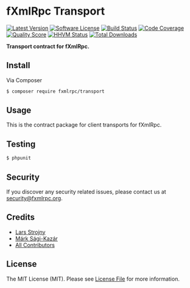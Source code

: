 # fXmlRpc Transport

[![Latest Version](https://img.shields.io/github/release/fxmlrpc/transport.svg?style=flat-square)](https://github.com/fxmlrpc/transport/releases)
[![Software License](https://img.shields.io/badge/license-MIT-brightgreen.svg?style=flat-square)](LICENSE)
[![Build Status](https://img.shields.io/travis/fxmlrpc/transport.svg?style=flat-square)](https://travis-ci.org/fxmlrpc/transport)
[![Code Coverage](https://img.shields.io/scrutinizer/coverage/g/fxmlrpc/transport.svg?style=flat-square)](https://scrutinizer-ci.com/g/fxmlrpc/transport)
[![Quality Score](https://img.shields.io/scrutinizer/g/fxmlrpc/transport.svg?style=flat-square)](https://scrutinizer-ci.com/g/fxmlrpc/transport)
[![HHVM Status](https://img.shields.io/hhvm/fxmlrpc/transport.svg?style=flat-square)](http://hhvm.h4cc.de/package/fxmlrpc/transport)
[![Total Downloads](https://img.shields.io/packagist/dt/fxmlrpc/transport.svg?style=flat-square)](https://packagist.org/packages/fxmlrpc/transport)

**Transport contract for fXmlRpc.**


## Install

Via Composer

``` bash
$ composer require fxmlrpc/transport
```


## Usage

This is the contract package for client transports for fXmlRpc.


## Testing

``` bash
$ phpunit
```


## Security

If you discover any security related issues, please contact us at [security@fxmlrpc.org](mailto:security@fxmlrpc.org).


## Credits

- [Lars Strojny](https://github.com/lstrojny)
- [Márk Sági-Kazár](https://github.com/sagikazarmark)
- [All Contributors](https://github.com/fxmlrpc/transport/contributors)


## License

The MIT License (MIT). Please see [License File](LICENSE) for more information.
